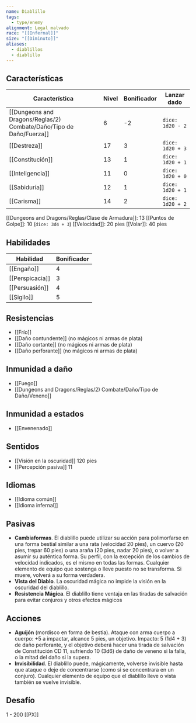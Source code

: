 ```yaml
---
name: Diablillo
tags:
  - type/enemy
alignment: Legal malvado
race: "[[Infernal]]"
size: "[[Diminuto]]"
aliases:
  - diablillos
  - diablillo
---
```

## Características
| Característica | Nivel | Bonificador | Lanzar dado |
| ---- | ---- | ---- | ---- |
| [[Dungeons and Dragons/Reglas/2) Combate/Daño/Tipo de Daño/Fuerza]] | 6 | -2 | `dice: 1d20 - 2` |
| [[Destreza]] | 17 | 3 | `dice: 1d20 + 3` |
| [[Constitución]] | 13 | 1 | `dice: 1d20 + 1` |
| [[Inteligencia]] | 11 | 0 | `dice: 1d20 + 0` |
| [[Sabiduría]] | 12 | 1 | `dice: 1d20 + 1` |
| [[Carisma]] | 14 | 2 | `dice: 1d20 + 2` |

[[Dungeons and Dragons/Reglas/Clase de Armadura]]: 13
[[Puntos de Golpe]]: 10 (`dice: 3d4 + 3`)
[[Velocidad]]: 20 pies
[[Volar]]: 40 pies
## Habilidades
| Habilidad | Bonificador |
| ---- | ---- |
| [[Engaño]] | 4 |
| [[Perspicacia]] | 3 |
| [[Persuasión]] | 4 |
| [[Sigilo]] | 5 |
## Resistencias
- [[Frío]]
- [[Daño contundente]] (no mágicos ni armas de plata)
- [[Daño cortante]] (no mágicos ni armas de plata)
- [[Daño perforante]] (no mágicos ni armas de plata)

## Inmunidad a daño
- [[Fuego]]
- [[Dungeons and Dragons/Reglas/2) Combate/Daño/Tipo de Daño/Veneno]]

## Inmunidad a estados
- [[Envenenado]]

## Sentidos
- [[Visión en la oscuridad]] 120 pies
- [[Percepción pasiva]] 11

## Idiomas
- [[Idioma común]]
- [[Idioma infernal]]

## Pasivas
- **Cambiaformas**. El diablillo puede utilizar su acción para polimorfarse en una forma bestial similar a una rata (velocidad 20 pies), un cuervo (20 pies, trepar 60 pies) o una araña (20 pies, nadar 20 pies), o volver a asumir su auténtica forma. Su perfil, con la excepción de los cambios de velocidad indicados, es el mismo en todas las formas. Cualquier elemento de equipo que sostenga o lleve puesto no se transforma. Si muere, volverá a su forma verdadera.
- **Vista del Diablo**. La oscuridad mágica no impide la visión en la oscuridad del diablillo.
- **Resistencia Mágica**. El diablillo tiene ventaja en las tiradas de salvación para evitar conjuros y otros efectos mágicos

## Acciones
- **Aguijón** (mordisco en forma de bestia). Ataque con arma cuerpo a cuerpo: +5 a impactar, alcance 5 pies, un objetivo. Impacto: 5 (1d4 + 3) de daño perforante, y el objetivo deberá hacer una tirada de salvación de Constitución CD 11, sufriendo 10 (3d6) de daño de veneno si la falla, o la mitad del daño si la supera.
- **Invisibilidad**. El diablillo puede, mágicamente, volverse invisible hasta que ataque o deje de concentrarse (como si se concentrara en un conjuro). Cualquier elemento de equipo que el diablillo lleve o vista también se vuelve invisible. 
## Desafío
1 - 200 [[PX]]
